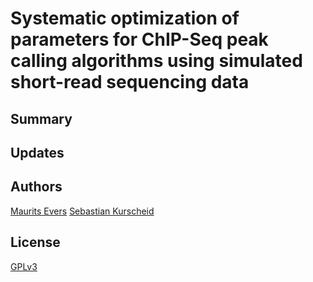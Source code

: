 # Systematic optimization of parameters for ChIP-Seq peak calling algorithms using simulated short-read sequencing data

## Summary


## Updates


## Authors
[Maurits Evers](mailto:maurits.evers@anu.edu.au)
[Sebastian Kurscheid](mailto:sebastian.kurscheid@anu.edu.au)

## License
[GPLv3](https://www.gnu.org/licenses/gpl-3.0-standalone.html)

